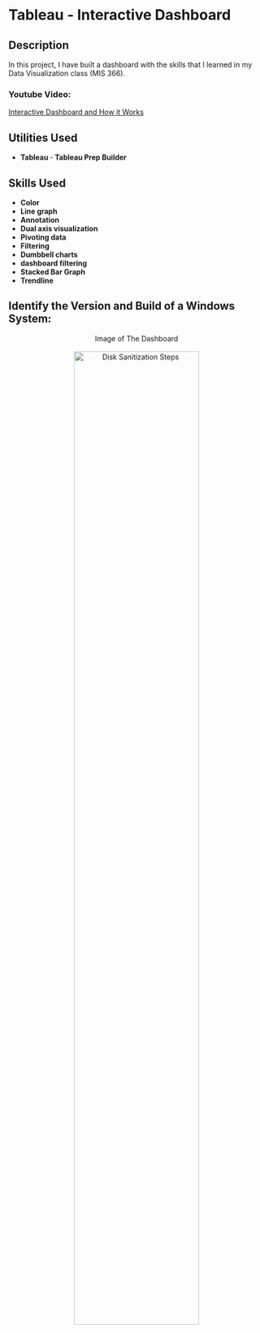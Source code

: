 <h1>Tableau - Interactive Dashboard</h1>



<h2>Description</h2>
In this project, I have built a dashboard with the skills that I learned in my Data Visualization class (MIS 366).  
<br />

<h3>Youtube Video: </h3>

[Interactive Dashboard and How it Works](https://youtu.be/rHhaPf0YKjc)

<h2>Utilities Used</h2>

- <b>Tableau </b> 
-<b> Tableau Prep Builder </b>

<h2>Skills Used </h2>

- <b>Color </b>
- <b>Line graph </b>
- <b>Annotation </b>
- <b>Dual axis visualization </b>
- <b>Pivoting data </b>
- <b>Filtering </b>
- <b>Dumbbell charts </b>
- <b>dashboard filtering </b>
- <b>Stacked Bar Graph </b>
- <b>Trendline </b>


<h2>Identify the Version and Build of a Windows System:</h2>

<p align="center">
Image of The Dashboard
<br/>
<br />
<img src="https://i.imgur.com/XY608F7.png" height="70%" width="70%" alt="Disk Sanitization Steps"/>
<br />
<br />

